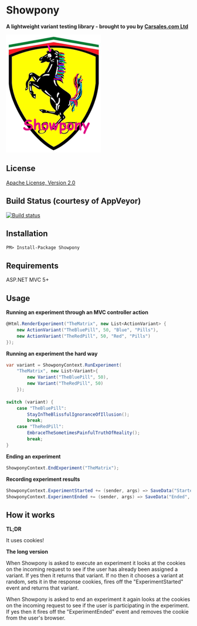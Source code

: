 # Showpony

**A lightweight variant testing library - brought to you by [Carsales.com Ltd](http://www.carsales.com.au)**

![Showpony!!!](showpony.png)

## License

[Apache License, Version 2.0](LICENSE.md)

## Build Status (courtesy of AppVeyor)

[![Build status](https://ci.appveyor.com/api/projects/status/wvu96i5hg75shhgr?svg=true)](https://ci.appveyor.com/project/david-poirier-csn/showpony)

## Installation

```
PM> Install-Package Showpony
```

## Requirements

ASP.NET MVC 5+

## Usage

**Running an experiment through an MVC controller action**

```csharp
@Html.RenderExperiment("TheMatrix", new List<ActionVariant> {
	new ActionVariant("TheBluePill", 50, "Blue", "Pills"),
	new ActionVariant("TheRedPill", 50, "Red", "Pills")
});
```

**Running an experiment the hard way**

```csharp
var variant = ShowponyContext.RunExperiment(
	"TheMatrix", new List<Variant>{ 
		new Variant("TheBluePill", 50),
		new Variant("TheRedPill", 50)
	});
	
switch (variant) {
	case "TheBluePill":
		StayInTheBlissfulIgnoranceOfIllusion();
		break;
	case "TheRedPill":
		EmbraceTheSometimesPainfulTruthOfReality();
		break;
}
```

**Ending an experiment**

```csharp
ShowponyContext.EndExperiment("TheMatrix");
```

**Recording experiment results**

```csharp
ShowponyContext.ExperimentStarted += (sender, args) => SaveData("Started", args);
ShowponyContext.ExperimentEnded += (sender, args) => SaveData("Ended", args);
```

## How it works

**TL;DR**

It uses cookies!

**The long version**

When Showpony is asked to execute an experiment it looks at the cookies on the incoming request to see if the user has already been assigned a variant. If yes then it returns that variant. If no then it chooses a variant at random, sets it in the response cookies, fires off the "ExperimentStarted" event and returns that variant.

When Showpony is asked to end an experiment it again looks at the cookies on the incoming request to see if the user is participating in the experiment. If yes then it fires off the "ExperimentEnded" event and removes the cookie from the user's browser.
